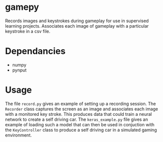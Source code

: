 # gamepy

Records images and keystrokes during gameplay for use in supervised learning projects. Associates each image of gameplay with a particular keystroke in a csv file.

# Dependancies

* numpy
* pynput

# Usage

The file `record.py` gives an example of setting up a recording session. The `Recorder` class captures the screen as an image and associates each image with a monitored key stroke. This produces data that could train a neural network to create a self driving car. The `keras_example.py` file gives an example of loading such a model that can then be used in conjuction with the `KeyController` class to produce a self driving car in a simulated gaming environment.
